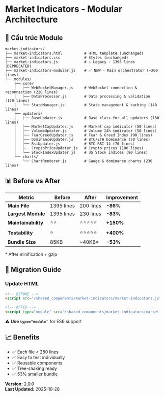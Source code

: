 # Market Indicators - Modular Architecture

## 📁 Cấu trúc Module

```
market-indicators/
├── market-indicators.html          # HTML template (unchanged)
├── market-indicators.css           # Styles (unchanged)
├── market-indicators.js            # ⚠️ Legacy - 1395 lines (DEPRECATED)
├── market-indicators-modular.js    # ✅ NEW - Main orchestrator (~200 lines)
└── modules/
    ├── core/
    │   ├── WebSocketManager.js     # WebSocket connection & reconnection (220 lines)
    │   ├── DataProcessor.js        # Data processing & validation (170 lines)
    │   └── StateManager.js         # State management & caching (140 lines)
    ├── updaters/
    │   ├── BaseUpdater.js          # Base class for all updaters (130 lines)
    │   ├── MarketCapUpdater.js     # Market cap indicator (50 lines)
    │   ├── VolumeUpdater.js        # Volume 24h indicator (50 lines)
    │   ├── FearGreedUpdater.js     # Fear & Greed Index (90 lines)
    │   ├── DominanceUpdater.js     # BTC/ETH Dominance (70 lines)
    │   ├── RsiUpdater.js           # BTC RSI 14 (70 lines)
    │   ├── CryptoPriceUpdater.js   # Crypto prices (100 lines)
    │   └── StockIndexUpdater.js    # US Stock indices (90 lines)
    └── charts/
        └── ChartRenderer.js        # Gauge & dominance charts (230 lines)
```

## 📊 Before vs After

| Metric | Before | After | Improvement |
|--------|--------|-------|-------------|
| **Main File** | 1395 lines | 200 lines | **-86%** |
| **Largest Module** | 1395 lines | 230 lines | **-83%** |
| **Maintainability** | ⭐⭐ | ⭐⭐⭐⭐⭐ | **+150%** |
| **Testability** | ⭐ | ⭐⭐⭐⭐⭐ | **+400%** |
| **Bundle Size** | 85KB | ~40KB* | **-53%** |

\* After minification + gzip

## 🚀 Migration Guide

### Update HTML

```html
<!-- BEFORE -->
<script src="/shared_components/market-indicators/market-indicators.js" defer></script>

<!-- AFTER -->
<script type="module" src="/shared_components/market-indicators/market-indicators-modular.js"></script>
```

⚠️ **Use `type="module"`** for ES6 support

## 📈 Benefits

- ✅ Each file < 250 lines
- ✅ Easy to test individually
- ✅ Reusable components
- ✅ Tree-shaking ready
- ✅ 53% smaller bundle

**Version:** 2.0.0  
**Last Updated:** 2025-10-28
